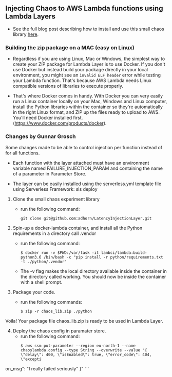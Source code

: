 
## Injecting Chaos to AWS Lambda functions using Lambda Layers

* See the full blog post describing how to install and use this small chaos library [here](https://medium.com/@adhorn/injecting-chaos-to-aws-lambda-functions-using-lambda-layers-2963f996e0ba).

### Building the zip package on a MAC (easy on Linux)
* Regardless if you are using Linux, Mac or Windows, the simplest way to create your ZIP package for Lambda Layer is to use Docker. If you don't use Docker but instead build your package directly in your local environment, you might see an ```invalid ELF header``` error while testing your Lambda function. That's because AWS Lambda needs Linux compatible versions of libraries to execute properly.

* That's where Docker comes in handy. With Docker you can very easily run a Linux container locally on your Mac, Windows and Linux computer, install the Python libraries within the container so they're automatically in the right Linux format, and ZIP up the files ready to upload to AWS. You'll need Docker installed first. (https://www.docker.com/products/docker).

### Changes by Gunnar Grosch
Some changes made to be able to control injection per function instead of for all functions.

* Each function with the layer attached must have an environment variable named FAILURE_INJECTION_PARAM and containing the name of a parameter in Parameter Store.

* The layer can be easily installed using the serverless.yml template file using Serverless Framework: sls deploy


1. Clone the small chaos experiment library
    * run the following command:

        ```
        git clone git@github.com:adhorn/LatencyInjectionLayer.git
        ```

2. Spin-up a docker-lambda container, and install all the Python requirements in a directory call .vendor
    * run the following command:

        ```
        $ docker run -v $PWD:/var/task -it lambci/lambda:build-python3.6 /bin/bash -c "pip install -r python/requirements.txt -t ./python/.vendor"
        ```
    
    * The -v flag makes the local directory available inside the container in the directory called working. You should now be inside the container with a shell prompt.


3. Package your code.
    * run the following commands:
        ```
        $ zip -r chaos_lib.zip ./python
        ```

Voila! Your package file chaos_lib.zip is ready to be used in Lambda Layer.

4. Deploy the chaos config in paramater store.
    * run the following command:
        ```
        $ aws ssm put-parameter --region eu-north-1 --name chaoslambda.config --type String --overwrite --value "{ \"delay\": 400, \"isEnabled\": true, \"error_code\": 404, \"excepti
on_msg\": \"I really failed seriously\" }"
        ```

